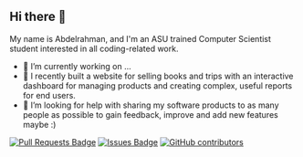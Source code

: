 ## Hi there 👋
My name is Abdelrahman, and I'm an ASU trained Computer Scientist student interested in all coding-related work.
- 🔭 I’m currently working on ...
- 🌱 I recently built a website for selling books and trips with an interactive dashboard for managing products and creating complex, useful reports for end users.
- 🤔 I’m looking for help with sharing my software products to as many people as possible to gain feedback, improve and add new features maybe :)

  
<a href="https://github.com/Abdo-Hussien/Magazine-System/pulls"><img src="https://img.shields.io/github/issues-pr/abhisheknaiidu/awesome-github-profile-readme" alt="Pull Requests Badge"/></a>
<a href="https://github.com/abhisheknaiidu/awesome-github-profile-readme/issues"><img src="https://img.shields.io/github/issues/abhisheknaiidu/awesome-github-profile-readme" alt="Issues Badge"/></a>
<a href="https://github.com/abhisheknaiidu/awesome-github-profile-readme/graphs/contributors"><img alt="GitHub contributors" src="https://img.shields.io/github/contributors/abhisheknaiidu/awesome-github-profile-readme?color=2b9348"></a>



<!--
**Abdo-Hussien/Abdo-Hussien** is a ✨ _special_ ✨ repository because its `README.md` (this file) appears on your GitHub profile.

Here are some ideas to get you started:

- 🔭 I’m currently working on ...
- 🌱 I’m currently learning ...
- 👯 I’m looking to collaborate on ...
- 🤔 I’m looking for help with ...
- 💬 Ask me about ...
- 📫 How to reach me: ...
- 😄 Pronouns: ...
- ⚡ Fun fact: ...
-->
